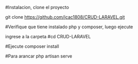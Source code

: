 #Instalacion, clone el proyecto

git clone https://github.com/jcac1808/CRUD-LARAVEL.git

#Verifique que tiene instalado php y composer, luego ejecute

ingrese a la carpeta
#cd CRUD-LARAVEL

#Ejecute
composer install

#Para arancar 
php artisan serve


